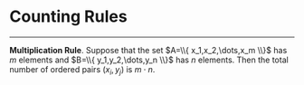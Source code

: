 # Counting Rules
---
**Multiplication Rule**.
Suppose that the set $A=\\{ x_1,x_2,\dots,x_m \\}$ has $m$ elements and $B=\\{ y_1,y_2,\dots,y_n \\}$ has $n$ elements. 
Then the total number of ordered pairs $(x_i,y_j)$ is $m\cdot n$.
